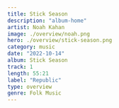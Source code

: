 ```yaml
---
title: Stick Season
description: "album-home"
artist: Noah Kahan
image: ./overview/noah.png
hero: ./overview/stick-season.png
category: music
date: "2022-10-14"
album: Stick Season
track: 1
length: 55:21
label: "Republic"
type: overview
genre: Folk Music
---
```

